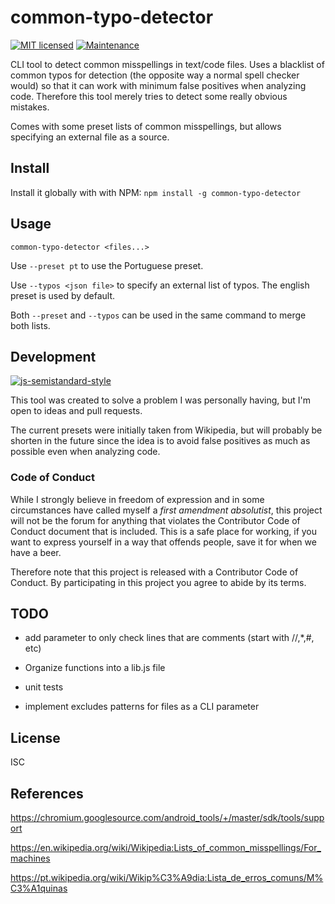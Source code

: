 # common-typo-detector
[![MIT licensed](https://img.shields.io/badge/license-ISC-blue.svg)]()
[![Maintenance](https://img.shields.io/maintenance/yes/2016.svg)]()


CLI tool to detect common misspellings in text/code files. Uses a blacklist of common
typos for detection (the opposite way a normal spell checker would) so
that it can work with minimum false positives when analyzing code. Therefore
this tool merely tries to detect some really obvious mistakes.

Comes with some preset lists of common misspellings, but allows specifying
an external file as a source.

## Install

Install it globally with with NPM:
`npm install -g common-typo-detector`

## Usage

`common-typo-detector <files...>`

Use `--preset pt` to use the Portuguese preset.

Use `--typos <json file>` to specify an external list of typos. The english
preset is used by default.

Both `--preset` and `--typos` can be used in the same command to merge both
lists.

## Development

[![js-semistandard-style](https://cdn.rawgit.com/flet/semistandard/master/badge.svg)](https://github.com/Flet/semistandard)

This tool was created to solve a problem I was personally having, but I'm
open to ideas and pull requests.

The current presets were initially taken from Wikipedia, but will probably be
shorten in the future since the idea is to avoid false positives as much as
possible even when analyzing code.

### Code of Conduct

While I strongly believe in freedom of expression and in some circumstances
have called myself a _first amendment absolutist_, this project will not
be the forum for anything that violates the Contributor Code of Conduct
document that is included.
This is a safe place for working, if you want to express yourself in
a way that offends people, save it for when we have a beer.

Therefore note that this project is released with a Contributor Code of Conduct.
By participating in this project you agree to abide by its terms.

## TODO

* add parameter to only check lines that are comments (start with //,*,#, etc)

* Organize functions into a lib.js file

* unit tests

* implement excludes patterns for files as a CLI parameter

## License

ISC

## References

https://chromium.googlesource.com/android_tools/+/master/sdk/tools/support

https://en.wikipedia.org/wiki/Wikipedia:Lists_of_common_misspellings/For_machines

https://pt.wikipedia.org/wiki/Wikip%C3%A9dia:Lista_de_erros_comuns/M%C3%A1quinas
